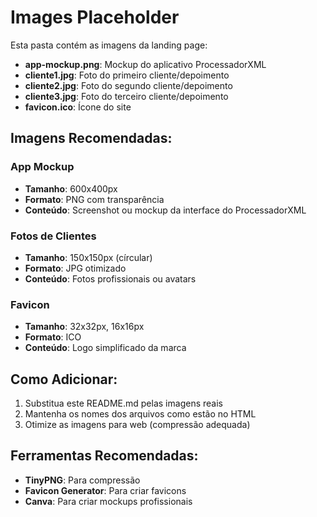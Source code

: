 # Images Placeholder

Esta pasta contém as imagens da landing page:

- **app-mockup.png**: Mockup do aplicativo ProcessadorXML
- **cliente1.jpg**: Foto do primeiro cliente/depoimento
- **cliente2.jpg**: Foto do segundo cliente/depoimento  
- **cliente3.jpg**: Foto do terceiro cliente/depoimento
- **favicon.ico**: Ícone do site

## Imagens Recomendadas:

### App Mockup
- **Tamanho**: 600x400px
- **Formato**: PNG com transparência
- **Conteúdo**: Screenshot ou mockup da interface do ProcessadorXML

### Fotos de Clientes
- **Tamanho**: 150x150px (círcular)
- **Formato**: JPG otimizado
- **Conteúdo**: Fotos profissionais ou avatars

### Favicon
- **Tamanho**: 32x32px, 16x16px
- **Formato**: ICO
- **Conteúdo**: Logo simplificado da marca

## Como Adicionar:

1. Substitua este README.md pelas imagens reais
2. Mantenha os nomes dos arquivos como estão no HTML
3. Otimize as imagens para web (compressão adequada)

## Ferramentas Recomendadas:

- **TinyPNG**: Para compressão
- **Favicon Generator**: Para criar favicons
- **Canva**: Para criar mockups profissionais